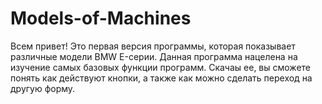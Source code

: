 # Models-of-Machines
Всем привет! Это первая версия программы, которая показывает различные модели BMW E-серии. Данная программа нацелена на изучение самых базовых функции программ.  Скачаы ее, вы сможете понять как действуют кнопки, а также как можно сделать переход на другую форму. 
